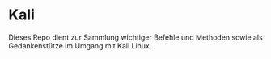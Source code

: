 # Kali
Dieses Repo dient zur Sammlung wichtiger Befehle und Methoden sowie als Gedankenstütze im Umgang mit Kali Linux.
